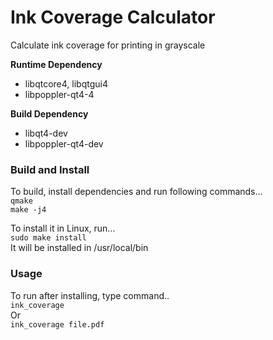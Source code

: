 # Ink Coverage Calculator

Calculate ink coverage for printing in grayscale


**Runtime Dependency**  
* libqtcore4, libqtgui4  
* libpoppler-qt4-4  

**Build Dependency**  
* libqt4-dev  
* libpoppler-qt4-dev  

### Build and Install
To build, install dependencies and run following commands...  
    `qmake`  
    `make -j4`

To install it in Linux, run...  
    `sudo make install`  
It will be installed in /usr/local/bin

### Usage
To run after installing, type command..  
  `ink_coverage`  
Or  
  `ink_coverage file.pdf`  
